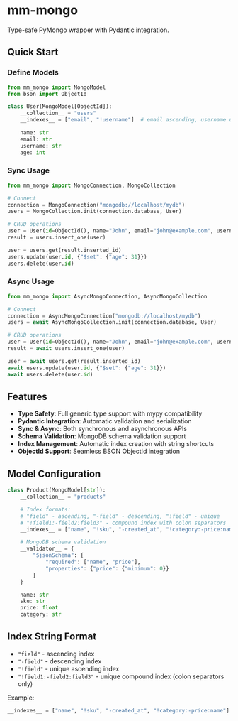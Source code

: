 # mm-mongo

Type-safe PyMongo wrapper with Pydantic integration.

## Quick Start

### Define Models

```python
from mm_mongo import MongoModel
from bson import ObjectId

class User(MongoModel[ObjectId]):
    __collection__ = "users"
    __indexes__ = ["email", "!username"]  # email ascending, username unique

    name: str
    email: str
    username: str
    age: int
```

### Sync Usage

```python
from mm_mongo import MongoConnection, MongoCollection

# Connect
connection = MongoConnection("mongodb://localhost/mydb")
users = MongoCollection.init(connection.database, User)

# CRUD operations
user = User(id=ObjectId(), name="John", email="john@example.com", username="john", age=30)
result = users.insert_one(user)

user = users.get(result.inserted_id)
users.update(user.id, {"$set": {"age": 31}})
users.delete(user.id)
```

### Async Usage

```python
from mm_mongo import AsyncMongoConnection, AsyncMongoCollection

# Connect
connection = AsyncMongoConnection("mongodb://localhost/mydb")
users = await AsyncMongoCollection.init(connection.database, User)

# CRUD operations
user = User(id=ObjectId(), name="John", email="john@example.com", username="john", age=30)
result = await users.insert_one(user)

user = await users.get(result.inserted_id)
await users.update(user.id, {"$set": {"age": 31}})
await users.delete(user.id)
```

## Features

- **Type Safety**: Full generic type support with mypy compatibility
- **Pydantic Integration**: Automatic validation and serialization
- **Sync & Async**: Both synchronous and asynchronous APIs
- **Schema Validation**: MongoDB schema validation support
- **Index Management**: Automatic index creation with string shortcuts
- **ObjectId Support**: Seamless BSON ObjectId integration

## Model Configuration

```python
class Product(MongoModel[str]):
    __collection__ = "products"

    # Index formats:
    # "field" - ascending, "-field" - descending, "!field" - unique
    # "!field1:-field2:field3" - compound index with colon separators
    __indexes__ = ["name", "!sku", "-created_at", "!category:-price:name"]

    # MongoDB schema validation
    __validator__ = {
        "$jsonSchema": {
            "required": ["name", "price"],
            "properties": {"price": {"minimum": 0}}
        }
    }

    name: str
    sku: str
    price: float
    category: str
```

## Index String Format

- `"field"` - ascending index
- `"-field"` - descending index
- `"!field"` - unique ascending index
- `"!field1:-field2:field3"` - unique compound index (colon separators only)

Example:
```python
__indexes__ = ["name", "!sku", "-created_at", "!category:-price:name"]
```
